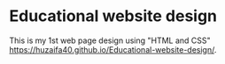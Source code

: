 # Educational website design
This is my 1st web page design using "HTML and CSS" https://huzaifa40.github.io/Educational-website-design/.
